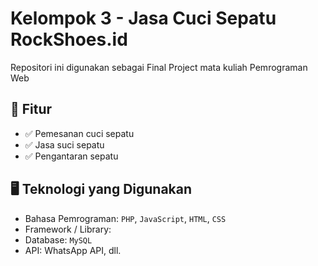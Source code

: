 # Kelompok 3 - Jasa Cuci Sepatu RockShoes.id

Repositori ini digunakan sebagai Final Project mata kuliah Pemrograman Web

## 🚀 Fitur

- ✅ Pemesanan cuci sepatu
- ✅ Jasa suci sepatu
- ✅ Pengantaran sepatu

## 🖥️ Teknologi yang Digunakan

- Bahasa Pemrograman: `PHP`, `JavaScript`, `HTML`, `CSS`
- Framework / Library: 
- Database: `MySQL`
- API: WhatsApp API, dll.
